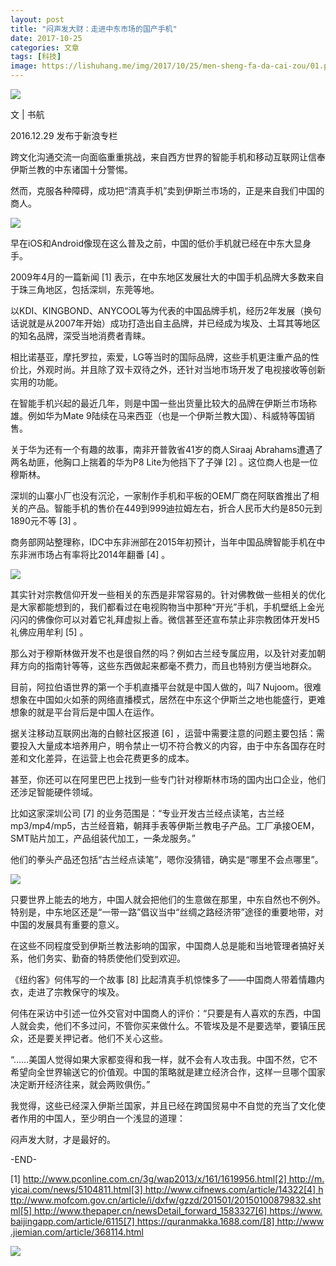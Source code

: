 ```yaml
---
layout: post
title: "闷声发大财：走进中东市场的国产手机"
date: 2017-10-25
categories: 文章
tags: [科技]
image: https://lishuhang.me/img/2017/10/25/men-sheng-fa-da-cai-zou/01.png
---
```


![](http://mmbiz.qpic.cn/mmbiz_jpg/AdRKyBVLoHJB5L0lTicgEp3pPhUFpxaclwyqDW1uqYaOIIssKJEqBIQNqBniamWLLVtT3dnTSKxCLh1CKLRaAXXA/0?wx_fmt=jpeg)

文 | 书航

2016.12.29 发布于新浪专栏

跨文化沟通交流一向面临重重挑战，来自西方世界的智能手机和移动互联网让信奉伊斯兰教的中东诸国十分警惕。

然而，克服各种障碍，成功把“清真手机”卖到伊斯兰市场的，正是来自我们中国的商人。

![](https://lishuhang.me/img/2017/10/25/men-sheng-fa-da-cai-zou/01.png)

早在iOS和Android像现在这么普及之前，中国的低价手机就已经在中东大显身手。

2009年4月的一篇新闻 [1] 表示，在中东地区发展壮大的中国手机品牌大多数来自于珠三角地区，包括深圳，东莞等地。

以KDI、KINGBOND、ANYCOOL等为代表的中国品牌手机，经历2年发展（换句话说就是从2007年开始）成功打造出自主品牌，并已经成为埃及、土耳其等地区的知名品牌，深受当地消费者青睐。

相比诺基亚，摩托罗拉，索爱，LG等当时的国际品牌，这些手机更注重产品的性价比，外观时尚。并且除了双卡双待之外，还针对当地市场开发了电视接收等创新实用的功能。

在智能手机兴起的最近几年，则是中国一些出货量比较大的品牌在伊斯兰市场称雄。例如华为Mate 9陆续在马来西亚（也是一个伊斯兰教大国）、科威特等国销售。

关于华为还有一个有趣的故事，南非开普敦省41岁的商人Siraaj Abrahams遭遇了两名劫匪，他胸口上揣着的华为P8 Lite为他挡下了子弹 [2] 。这位商人也是一位穆斯林。

深圳的山寨小厂也没有沉沦，一家制作手机和平板的OEM厂商在阿联酋推出了相关的产品。智能手机的售价在449到999迪拉姆左右，折合人民币大约是850元到1890元不等 [3] 。

商务部网站整理称，IDC中东非洲部在2015年初预计，当年中国品牌智能手机在中东非洲市场占有率将比2014年翻番 [4] 。

![](https://lishuhang.me/img/2017/10/25/men-sheng-fa-da-cai-zou/02.png)

其实针对宗教信仰开发一些相关的东西是非常容易的。针对佛教做一些相关的优化是大家都能想到的，我们都看过在电视购物当中那种“开光”手机，手机壁纸上金光闪闪的佛像你可以对着它礼拜虚拟上香。微信甚至还宣布禁止非宗教团体开发H5礼佛应用牟利 [5] 。

那么对于穆斯林做开发不也是很自然的吗？例如古兰经专属应用，以及针对麦加朝拜方向的指南针等等，这些东西做起来都毫不费力，而且也特别方便当地群众。

目前，阿拉伯语世界的第一个手机直播平台就是中国人做的，叫7 Nujoom。很难想象在中国如火如荼的网络直播模式，居然在中东这个伊斯兰之地也能盛行，更难想象的就是平台背后是中国人在运作。

据关注移动互联网出海的白鲸社区报道 [6] ，运营中需要注意的问题主要包括：需要投入大量成本培养用户，明令禁止一切不符合教义的内容，由于中东各国存在时差和文化差异，在运营上也会花费更多的成本。

甚至，你还可以在阿里巴巴上找到一些专门针对穆斯林市场的国内出口企业，他们还涉足智能硬件领域。

比如这家深圳公司 [7] 的业务范围是：“专业开发古兰经点读笔，古兰经mp3/mp4/mp5，古兰经音箱，朝拜手表等伊斯兰教电子产品。工厂承接OEM，SMT贴片加工，产品组装代加工，一条龙服务。”

他们的拳头产品还包括“古兰经点读笔”，嗯你没猜错，确实是“哪里不会点哪里”。

![](https://lishuhang.me/img/2017/10/25/men-sheng-fa-da-cai-zou/03.png)

只要世界上能去的地方，中国人就会把他们的生意做在那里，中东自然也不例外。特别是，中东地区还是“一带一路”倡议当中“丝绸之路经济带”途径的重要地带，对中国的发展具有重要的意义。

在这些不同程度受到伊斯兰教法影响的国家，中国商人总是能和当地管理者搞好关系，他们务实、勤奋的特质使他们受到欢迎。

《纽约客》何伟写的一个故事 [8] 比起清真手机惊悚多了——中国商人带着情趣内衣，走进了宗教保守的埃及。

何伟在采访中引述一位外交官对中国商人的评价：“只要是有人喜欢的东西，中国人就会卖，他们不多过问，不管你买来做什么。不管埃及是不是要选举，要镇压民众，还是要关押记者。他们不关心这些。

“……美国人觉得如果大家都变得和我一样，就不会有人攻击我。中国不然，它不希望向全世界输送它的价值观。中国的策略就是建立经济合作，这样一旦哪个国家决定断开经济往来，就会两败俱伤。”

我觉得，这些已经深入伊斯兰国家，并且已经在跨国贸易中不自觉的充当了文化使者作用的中国人，至少明白一个浅显的道理：

闷声发大财，才是最好的。

-END-

[1] http://www.pconline.com.cn/3g/wap2013/x/161/1619956.html[2] http://m.yicai.com/news/5104811.html[3] http://www.cifnews.com/article/14322[4] http://www.mofcom.gov.cn/article/i/dxfw/gzzd/201501/20150100879832.shtml[5] http://www.thepaper.cn/newsDetail_forward_1583327[6] https://www.baijingapp.com/article/6115[7] https://quranmakka.1688.com/[8] http://www.jiemian.com/article/368114.html

![](https://lishuhang.me/img/2017/10/25/men-sheng-fa-da-cai-zou/04.jpg)